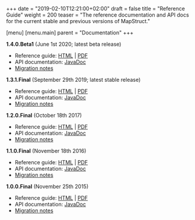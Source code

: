 +++
date = "2019-02-10T12:21:00+02:00"
draft = false
title = "Reference Guide"
weight = 200
teaser = "The reference documentation and API docs for the current stable and previous versions of MapStruct."

[menu]
[menu.main]
parent = "Documentation"
+++

**1.4.0.Beta1** (June 1st 2020; latest beta release)

* Reference guide: [HTML](/documentation/dev/reference/html/) | [PDF](/documentation/dev/reference/pdf/mapstruct-reference-guide.pdf)
* API documentation: [JavaDoc](/documentation/dev/api/)
* [Migration notes](https://github.com/mapstruct/mapstruct/releases/tag/1.4.0.Beta1)

**1.3.1.Final** (September 29th 2019; latest stable release)

* Reference guide: [HTML](/documentation/stable/reference/html/) | [PDF](/documentation/stable/reference/pdf/mapstruct-reference-guide.pdf)
* API documentation: [JavaDoc](/documentation/stable/api/)
* [Migration notes](https://github.com/mapstruct/mapstruct/releases/tag/1.3.1.Final)

**1.2.0.Final** (October 18th 2017)

* Reference guide: [HTML](/documentation/1.2/reference/html/) | [PDF](/documentation/1.2/reference/pdf/mapstruct-reference-guide.pdf)
* API documentation: [JavaDoc](/documentation/1.2/api/)
* [Migration notes](https://github.com/mapstruct/mapstruct/releases/tag/1.2.0.Final)


**1.1.0.Final** (November 18th 2016)

* Reference guide: [HTML](/documentation/1.1/reference/html/) | [PDF](/documentation/1.1/reference/pdf/mapstruct-reference-guide.pdf)
* API documentation: [JavaDoc](/documentation/1.1/api/)
* [Migration notes](https://github.com/mapstruct/mapstruct/wiki/Migration-notes#110final)

**1.0.0.Final** (November 25th 2015)

* Reference guide: [HTML](/documentation/1.0/reference/html/) | [PDF](/documentation/1.0/reference/pdf/mapstruct-reference-guide.pdf)
* API documentation: [JavaDoc](/documentation/1.0/api/)
* [Migration notes](https://github.com/mapstruct/mapstruct/wiki/Migration-notes#100final)
